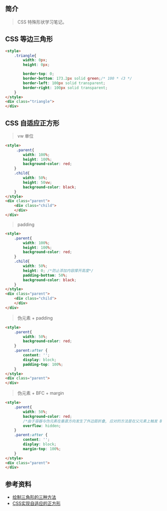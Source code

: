 ## 简介

> CSS 特殊形状学习笔记。

## CSS 等边三角形

```html
<style>
    .triangle{
        width: 0px;
        height: 0px;

        border-top: 0;
        border-bottom: 173.2px solid green;/* 100 * √3 */
        border-left: 100px solid transparent;
        border-right: 100px solid transparent;
    }
</style>
<div class="triangle">
</div>
```

## CSS 自适应正方形

> vw 单位

```html
<style>
     .parent{
        width: 100%;
        height: 100%;
        background-color: red;
    }
    .child{
        width: 50%;
        height: 50vw;
        background-color: black;
    }
</style>
<div class="parent">
    <div class="child">   
    </div>
</div>
```

> padding

```html
<style>
    .parent{
        width: 100%;
        height: 100%;
        background-color: red;
    }
    .child{
        width: 50%;
        height: 0; /*防止添加内容撑开高度*/
        padding-bottom: 50%;
        background-color: black;
    }
</style>
<div class="parent">
    <div class="child">
    </div>
</div>
```

> 伪元素 + padding

```html
<style>
    .parent{
        width: 50%;
        background-color: red;
    }
    .parent:after {
        content: '';
        display: block;
        padding-top: 100%; 
    }
</style>
<div class="parent">
</div>
```

> 伪元素 + BFC + margin

```html
<style>
    .parent{
        width: 50%;
        background-color: red;
        /*由于容器与伪元素在垂直方向发生了外边距折叠, 应对的方法是在父元素上触发 BFC */
        overflow: hidden; 
    }
    .parent:after {
        content: '';
        display: block;
        margin-top: 100%;
    }
</style>
<div class="parent">
</div>
```

## 参考资料

- [绘制三角形的三种方法](https://www.jianshu.com/p/b2eec4bcccaf)
- [CSS实现自适应的正方形](https://www.jianshu.com/p/da2826ca6c1a)
